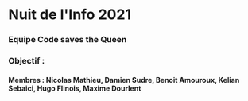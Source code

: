 # Nuit de l'Info 2021


### Equipe Code saves the Queen

### Objectif :


#### Membres : Nicolas Mathieu, Damien Sudre, Benoit Amouroux, Kelian Sebaici, Hugo Flinois, Maxime Dourlent
